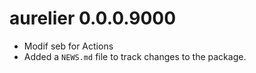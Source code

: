 # aurelier 0.0.0.9000

* Modif seb for Actions
* Added a `NEWS.md` file to track changes to the package.
